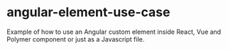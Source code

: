 # angular-element-use-case
Example of how to use an Angular custom element inside React, Vue and Polymer component or just as a Javascript file.
